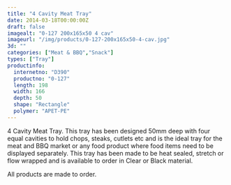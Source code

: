 ```yaml
---
title: "4 Cavity Meat Tray"
date: 2014-03-18T00:00:00Z
draft: false
imagealt: "0-127 200x165x50 4 cav"
imageurl: "/img/products/0-127-200x165x50-4-cav.jpg"
3d: ""
categories: ["Meat & BBQ","Snack"]
types: ["Tray"]
productinfo:
  internetno: "D390"
  productno: "0-127"
  length: 198
  width: 166
  depth: 50
  shape: "Rectangle"
  polymer: "APET-PE"
---
```

4 Cavity Meat Tray. This tray has been designed 50mm deep with four equal cavities to hold chops, steaks, cutlets etc and is the ideal tray for the meat and BBQ market or any food product where food items need to be displayed separately. This tray has been made to be heat sealed, stretch or flow wrapped and is available to order in Clear or Black material.

All products are made to order.

 
